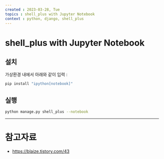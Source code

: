 ```yaml
---
created : 2023-03-28, Tue
topics : shell_plus with Jupyter Notebook 
context : python, django, shell_plus
---
```

# shell_plus with Jupyter Notebook 
## 설치
가상환경 내에서 아래와 같이 입력 : 
```zsh
pip install "ipython[notebook]"
```
## 실행
```zsh
python manage.py shell_plus --notebook
```

---

# 참고자료
- https://blaize.tistory.com/43